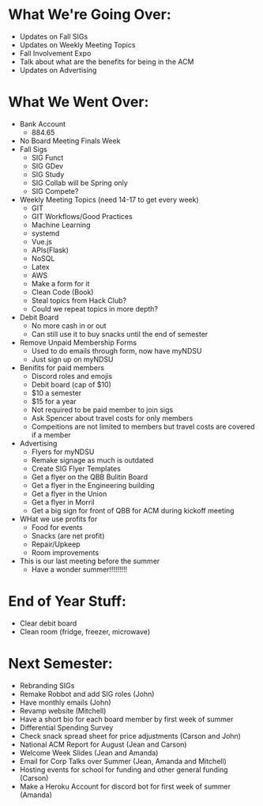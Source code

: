 # What We're Going Over:
- Updates on Fall SIGs
- Updates on Weekly Meeting Topics
- Fall Involvement Expo
- Talk about what are the benefits for being in the ACM
- Updates on Advertising

# What We Went Over:
- Bank Account
    - 884.65
- No Board Meeting Finals Week
- Fall Sigs
    - SIG Funct
    - SIG GDev
    - SIG Study
    - SIG Collab will be Spring only
    - SIG Compete?
- Weekly Meeting Topics (need 14-17 to get every week)
    - GIT
    - GIT Workflows/Good Practices
    - Machine Learning
    - systemd
    - Vue.js
    - APIs(Flask)
    - NoSQL
    - Latex
    - AWS
    - Make a form for it
    - Clean Code (Book)
    - Steal topics from Hack Club?
    - Could we repeat topics in more depth?
- Debit Board
    - No more cash in or out
    - Can still use it to buy snacks until the end of semester
- Remove Unpaid Membership Forms
    - Used to do emails through form, now have myNDSU
    - Just sign up on myNDSU
- Benifits for paid members
    - Discord roles and emojis 
    - Debit board (cap of $10)
    - $10 a semester
    - $15 for a year
    - Not required to be paid member to join sigs
    - Ask Spencer about travel costs for only members
    - Compeitions are not limited to members but travel costs are covered if a member
- Advertising 
    - Flyers for myNDSU
    - Remake signage as much is outdated
    - Create SIG Flyer Templates
    - Get a flyer on the QBB Bulitin Board
    - Get a flyer in the Engineering building
    - Get a flyer in the Union
    - Get a flyer in Morril
    - Get a big sign for front of QBB for ACM during kickoff meeting
- WHat we use profits for
    - Food for events
    - Snacks (are net profit)
    - Repair/Upkeep
    - Room improvements
- This is our last meeting before the summer
    - Have a wonder summer!!!!!!!!!

# End of Year Stuff:
- Clear debit board
- Clean room (fridge, freezer, microwave)

# Next Semester:
- Rebranding SIGs
- Remake Robbot and add SIG roles (John)
- Have monthly emails (John)
- Revamp website (Mitchell)
- Have a short bio for each board member by first week of summer
- Differential Spending Survey
- Check snack spread sheet for price adjustments (Carson and John)
- National ACM Report for August (Jean and Carson)
- Welcome Week Slides (Jean and Amanda)
- Email for Corp Talks over Summer (Jean, Amanda and Mitchell)
- Hosting events for school for funding and other general funding (Carson)
- Make a Heroku Account for discord bot for first week of summer (Amanda)
